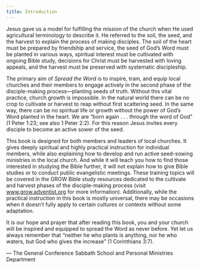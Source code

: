 ```yaml
---
title: Introduction
---
```


Jesus gave us a model for fulfilling the mission of the church when He used agricultural terminology to describe it. He referred to the soil, the seed, and the harvest to explain the process of making disciples. The soil of the heart must be prepared by friendship and service, the seed of God’s Word must be planted in various ways, spiritual interest must be cultivated with ongoing Bible study, decisions for Christ must be harvested with loving appeals, and the harvest must be preserved with systematic discipleship.

The primary aim of _Spread the Word_ is to inspire, train, and equip local churches and their members to engage actively in the second phase of the disciple-making process—planting seeds of truth. Without this vital practice, church growth is impossible. In the natural world there can be no crop to cultivate or harvest to reap without first scattering seed. In the same way, there can be no spiritual life or growth without the power of God’s Word planted in the heart. We are “born again . . . through the word of God” (1 Peter 1:23; see also 1 Peter 2:2). For this reason Jesus invites every disciple to become an active sower of the seed.

This book is designed for both members and leaders of local churches. It gives deeply spiritual and highly practical instruction for individual members, while also explaining how to develop and run active seed-sowing ministries in the local church. And while it will teach you how to find those interested in studying the Bible further, it will not explain how to give Bible studies or to conduct public evangelistic meetings. These training topics will be covered in the GROW Bible study resources dedicated to the cultivate and harvest phases of the disciple-making process (visit www.grow.adventist.org for more information). Additionally, while the practical instruction in this book is mostly universal, there may be occasions when it doesn’t fully apply to certain cultures or contexts without some adaptation.

It is our hope and prayer that after reading this book, you and your church will be inspired and equipped to spread the Word as never before. Yet let us always remember that “neither he who plants is anything, nor he who waters, but God who gives the increase” (1 Corinthians 3:7).

— The General Conference Sabbath School and Personal Ministries Department